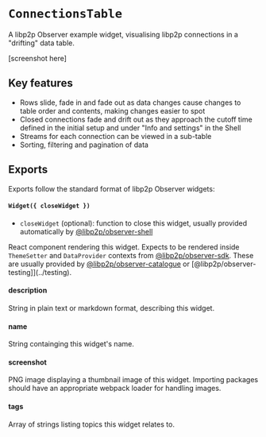# `ConnectionsTable`

A libp2p Observer example widget, visualising libp2p connections in a "drifting" data table.

[screenshot here]

## Key features

- Rows slide, fade in and fade out as data changes cause changes to table order and contents, making changes easier to spot
- Closed connections fade and drift out as they approach the cutoff time defined in the initial setup and under "Info and settings" in the Shell
- Streams for each connection can be viewed in a sub-table
- Sorting, filtering and pagination of data

## Exports

Exports follow the standard format of libp2p Observer widgets:

#### `Widget({ closeWidget })` 

 - `closeWidget` (optional): function to close this widget, usually provided automatically by [@libp2p/observer-shell](../shell)

React component rendering this widget. Expects to be rendered inside `ThemeSetter` and `DataProvider` contexts from [@libp2p/observer-sdk](../sdk). These are usually provided by [@libp2p/observer-catalogue](../catalogue) or [@libp2p/observer-testing]](../testing).

#### description

String in plain text or markdown format, describing this widget. 

#### name

String containging this widget's name.

#### screenshot

PNG image displaying a thumbnail image of this widget. Importing packages should have an appropriate webpack loader for handling images.

#### tags

Array of strings listing topics this widget relates to.
